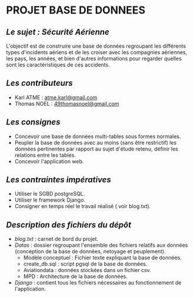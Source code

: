 # PROJET BASE DE DONNEES 

 _Le sujet : Sécurité Aérienne_
 -

L'objectif est de construire une base de données regroupant les différents types d'incidents aériens et de les croiser avec les compagnies aériennes, les pays, les années, et bien d'autres informations pour regarder quelles sont les caractéristiques de ces accidents.

_Les contributeurs_
-

* Karl ATME : atme.karl@gmail.com
* Thomas NOEL : 49thomasnoel@gmail.com 

_Les consignes_
-

* Concevoir une base de données multi-tables sous formes normales.
* Peupler la base de données avec au moins (sans être restrictif) les données pertinentes par rapport au sujet d'étude retenu, définir les relations entre les tables.
* Concevoir l'application web.

_Les contraintes impératives_
-

* Utiliser le SGBD postgreSQL.
* Utiliser le framework Django.
* Consigner en temps réel le travail réalisé ( voir blog.txt).

_Description des fichiers du dépôt_
-
* _blog.txt_ : carnet de bord du projet.
* _Datas_ : dossier regroupant l'ensemble des fichiers relatifs aux données (conception de la base de données, netoyage et peuplement). 
  * Modèle conceptuel : Fichier texte expliquant la base de données.
  * create_db.sql : script pgsql de la base de données.
  * Aviationdata : données stockées dans un fichier csv.
  * MPD : Architecture de la base de données.
* _Django_ : contient tous les fichiers nécessaires au fonctionnement de l'application.
